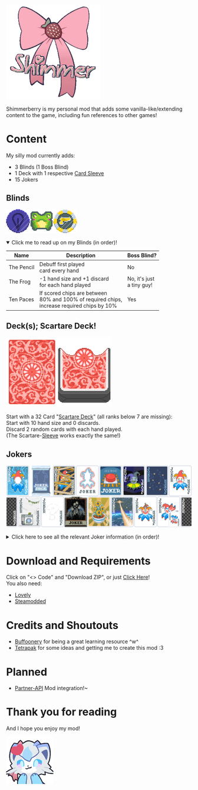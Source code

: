 ![Shimmerberry Logo](repo/Logo.png)

Shimmerberry is my personal mod that adds some vanilla-like/extending<br>
content to the game, including fun references to other games!

# Content
My silly mod currently adds:
- 3 Blinds (1 Boss Blind)
- 1 Deck with 1 respective [Card Sleeve](https://github.com/larswijn/CardSleeves)
- 15 Jokers

## Blinds
![Shimmerberry Jokers](repo/REPO_Blinds.png)

<details open>

<summary>Click me to read up on my Blinds (in order)!</summary>

| Name | Description | Boss Blind? |
| ---- | ---- | ---- |
| The Pencil | Debuff first played<br>card every hand | No |
| The Frog | -1 hand size and +1 discard<br>for each hand played | No, it's just<br>a tiny guy! |
| Ten Paces | If scored chips are between<br>80% and 100% of required chips,<br>increase required chips by 10%<br> | Yes |

</details>

## Deck(s); Scartare Deck!
![Shimmerberry Jokers](repo/REPO_Decks.png)

Start with a 32 Card "[Scartare Deck](https://en.wikipedia.org/wiki/Skat_(card_game))" (all ranks below 7 are missing):<br>
Start with 10 hand size and 0 discards.<br>
Discard 2 random cards with each hand played.<br>
(The Scartare-[Sleeve](https://github.com/larswijn/CardSleeves) works exactly the same!)

## Jokers
![Shimmerberry Jokers](repo/REPO_Jokers.png)

<details>

<summary>Click here to see all the relevant Joker information (in order)!</summary>

| Name | Description | Notes | Rarity |
| ---- | ---- | ---- | ---- |
| Abandoned Soul | This Joker gains X0.05 Chips every<br>time a Playing card is destroyed | - | Rare |
| Booster Pack | 2 additional Booster Packs in each Shop | - | Common |
| Bound Joker | +4 Joker slots<br>Disable and Destroy leftmost joker<br>at beginning of round | Can be acquired with<br>full Joker Slots | Uncommon |
| Echoing Joker | Create 1 Negative Copy<br>of the next used Consumable | Enhanced by<br>Probability-Buffs | Rare |
| Emergency Button | Prevents Death and Rerolls<br>all Jokers and Consumables | - | Uncommon |
| JEV\]\[L | Generates a random Negative Consumable<br>at beginning of round, 1 in 6 to replace it<br>with a random "Joker" instead | Enhanced by<br>Probability-Buffs | Legendary |
| Lost Constellation | 1 in 3 Planet cards upgrade hand 3 times | - | Uncommon |
| Misery | X0.5 Mult<br>X2.0 Chips | - | Rare |
| Money Laundering | When Blind is selected, gain<br>+2 Hands and +2 Discards<br>Shops are Expensive | - | Uncommon |
| Mystery Joker? | Sell for a random Joker | Holds a Mystery! | - | Uncommon |
| Oblivion | -1 Ante when Boss Blind is defeated | Blinds still scale,<br>but slower | Rare |
| Potted Flowers | Gains X0.15 Chips if poker hand<br>contains a Diamond card, Club card,<br>Heart card, and Spade card | - | Uncommon |
| Shooting Star | Upgrade every Poker Hand by 1<br>level when Boss Blind is defeated | Enhanced by<br>Probability-Buffs | Uncommon |
| Sword Swallower | X1.0 Mult for each Common Joker | - | Rare |
| To n' Fro | Played cards swap Chips and Mult when scored<br>Earn $1 every 11 swaps | - | Common |

</details>

# Download and Requirements
Click on "<> Code" and "Download ZIP", or just [Click Here](https://github.com/FlowireXen/Shimmerberry/archive/refs/heads/main.zip)!<br>
You also need:
- [Lovely](https://github.com/ethangreen-dev/lovely-injector)
- [Steamodded](https://github.com/Steamopollys/Steamodded)

# Credits and Shoutouts
- [Buffoonery](https://github.com/pinkmaggit-hub/Buffoonery) for being a great learning resource ^w^
- [Tetrapak](https://github.com/tetraminus/Tetrapak) for some ideas and getting me to create this mod :3

# Planned
- [Partner-API](https://github.com/Icecanno/Partner-API) Mod integration!~

# Thank you for reading
And I hope you enjoy my mod!

![Shimmerberry Goodbey](repo/Flowire.png)
